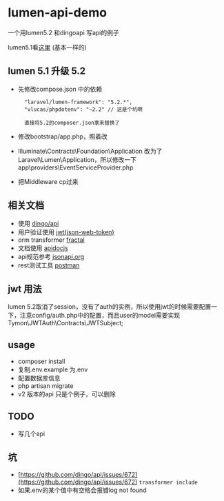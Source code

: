 # lumen-api-demo

一个用lumen5.2 和dingoapi 写api的例子

lumen5.1看[这里](https://github.com/liyu001989/lumen-api-demo/tree/5.1) (基本一样的)

## lumen 5.1 升级 5.2

- 先修改compose.json 中的依赖

        "laravel/lumen-framework": "5.2.*",
        "vlucas/phpdotenv": "~2.2" // 这是个坑啊

        直接将5.2的composer.json拿来替换了

- 修改bootstrap/app.php，照着改
- Illuminate\Contracts\Foundation\Application 改为了Laravel\Lumen\Application，所以修改一下app\providers\EventServiceProvider.php
- 把Middleware cp过来


## 相关文档
- 使用 [dingo/api](https://github.com/dingo/api)
- 用户验证使用 [jwt(json-web-token)](https://github.com/tymondesigns/jwt-auth)
- orm transformer [fractal](http://fractal.thephpleague.com/)
- 文档使用 [apidocjs](http://apidocjs.com/)
- api规范参考 [jsonapi.org](http://jsonapi.org/format/)
- rest测试工具 [postman](https://chrome.google.com/webstore/detail/postman/fhbjgbiflinjbdggehcddcbncdddomop?hl=en)

## jwt 用法

lumen 5.2取消了session，没有了auth的实例，所以使用jwt的时候需要配置一下，注意config/auth.php中的配置，而且user的model需要实现Tymon\JWTAuth\Contracts\JWTSubject;

## usage
- composer install
- 复制.env.example 为.env
- 配置数据库信息
- php artisan migrate
- v2 版本的api 只是个例子，可以删除


## TODO
- 写几个api

## 坑
- [https://github.com/dingo/api/issues/672](https://github.com/dingo/api/issues/672)  `transformer include`
- 如果.env的某个值中有空格会报错log not found
